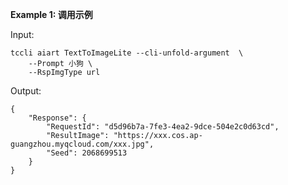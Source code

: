 **Example 1: 调用示例**



Input: 

```
tccli aiart TextToImageLite --cli-unfold-argument  \
    --Prompt 小狗 \
    --RspImgType url
```

Output: 
```
{
    "Response": {
        "RequestId": "d5d96b7a-7fe3-4ea2-9dce-504e2c0d63cd",
        "ResultImage": "https://xxx.cos.ap-guangzhou.myqcloud.com/xxx.jpg",
        "Seed": 2068699513
    }
}
```

